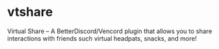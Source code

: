 # vtshare
Virtual Share – A BetterDiscord/Vencord plugin that allows you to share interactions with friends such virtual headpats, snacks, and more!
